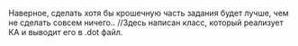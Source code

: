 Наверное, сделать хотя бы крошечную часть задания будет лучше, чем не сделать совсем ничего..
//Здесь написан класс, который реализует КА и выводит его в .dot файл.
